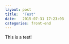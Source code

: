 ```yaml
---
layout: post
title:  "Test"
date:   2015-07-31 17:23:03
categories: front-end
---
```


This is a test!
